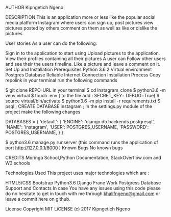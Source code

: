AUTHOR
Kipngetich Ngeno

DESCRIPTION
This is an application more or less like the popular social media platform Instagram where users can sign up, post pictures view pictures posted by others comment on them as well as like or dislike the pictures

User stories
As a user can do the following:

Sign in to the application to start using
Upload pictures to the application.
View their profiles containing all their pictures
A user can Follow other users and see their the users timeline.
Like a picture and leave a comment on it.
Set Up and Installation
Prerequisites
Python 3.6.2
Virtual environment
Postgres Database
Reliable Internet Connection
Installation Process
Copy repolink
in your terminal run the following commands

$ git clone REPO-URL in your terminal
$ cd Instagram_clone
$ python3.6 -m venv virtual
$ touch .env ( to the file add : SECRET_KEY= DEBUG=True)
$ source virtual/bin/activate
$ python3.6 -m pip install -r requirements.txt
$ psql ; CREATE DATABASE instagram ;
In the settings.py module of the project make the following changes

DATABASES = { 'default': { 'ENGINE': 'django.db.backends.postgresql', 'NAME': 'instagram', 'USER': POSTGRES_USERNAME, 'PASSWORD': POSTGRES_USERNAME, } }

$ python3.6 manage.py runserver (this command runs the application of port http://127.0.0.1/8000 )
Known Bugs
No known bugs

CREDITS
Moringa School,Python Documentation, StackOverflow.com and W3 schools

Technologies Used
This project uses major technologies which are :

HTML5/CSS
Bootstrap
Python3.6
Django Frane Work
Postgress Database
Support and Contacts
In case You have any issues using this code please do no hesitate to get in touch with me through khalifngeno@gmail.com or leave a commit here on github.

License
Copyright MIT LiCENSE (c) 2017 Kipngetich Ngeno